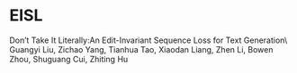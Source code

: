 # EISL
Don’t Take It Literally:An Edit-Invariant Sequence Loss for Text Generation\\
Guangyi Liu,  Zichao Yang,  Tianhua Tao,  Xiaodan Liang, Zhen Li,  Bowen Zhou,  Shuguang Cui,  Zhiting Hu
